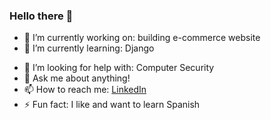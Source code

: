 ### Hello there 👋



- 🔭 I’m currently working on: building e-commerce website
- 🌱 I’m currently learning: Django
<!-- - 👯 I’m looking to collaborate on ... -->
- 🤔 I’m looking for help with: Computer Security
- 💬 Ask me about anything!
- 📫 How to reach me: [LinkedIn](https://www.linkedin.com/in/md-mohaiminul-islam-226405132/)
- ⚡ Fun fact: I like and want to learn Spanish
<!--hello-->
